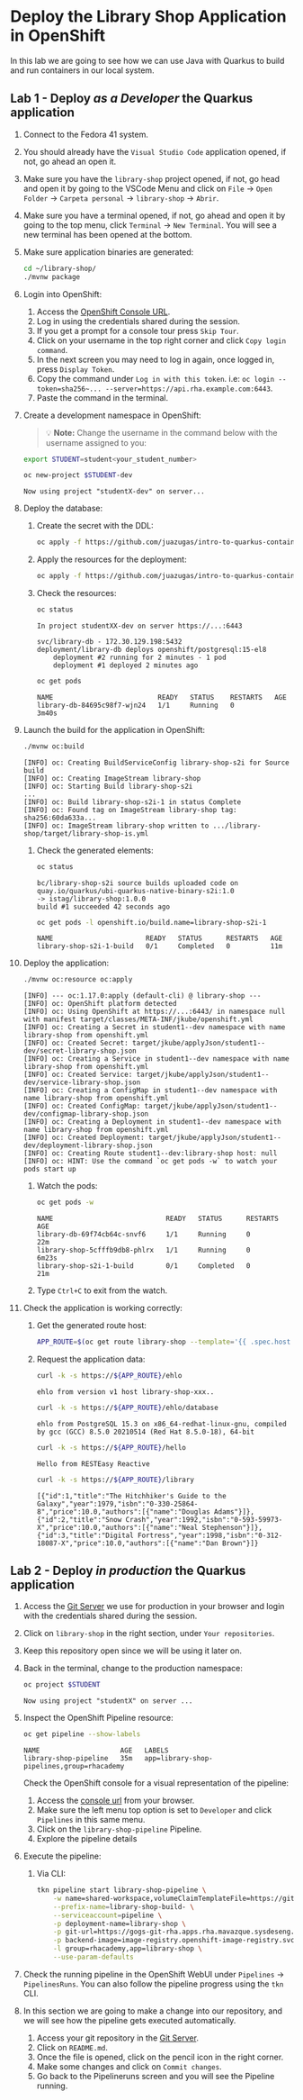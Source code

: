 # Deploy the Library Shop Application in OpenShift

In this lab we are going to see how we can use Java with Quarkus to build and run containers in our local system.

## Lab 1 - Deploy *as a Developer* the Quarkus application

1. Connect to the Fedora 41 system.

2. You should already have the `Visual Studio Code` application opened, if not, go ahead an open it.

3. Make sure you have the `library-shop` project opened, if not, go head and open it by going to the VSCode Menu and click on `File` -> `Open Folder` -> `Carpeta personal` -> `library-shop` -> `Abrir`.

4. Make sure you have a terminal opened, if not, go ahead and open it by going to the top menu, click `Terminal` -> `New Terminal`. You will see a new terminal has been opened at the bottom.

5. Make sure application binaries are generated:

    ~~~sh
    cd ~/library-shop/
    ./mvnw package
    ~~~

6. Login into OpenShift:

    1. Access the [OpenShift Console URL](https://red.ht/ieselgrao).
    2. Log in using the credentials shared during the session.
    3. If you get a prompt for a console tour press `Skip Tour`.
    4. Click on your username in the top right corner and click `Copy login command`.
    5. In the next screen you may need to log in again, once logged in, press `Display Token`.
    6. Copy the command under `Log in with this token`.
       i.e: `oc login --token=sha256~... --server=https://api.rha.example.com:6443`.
    7. Paste the command in the terminal.

7. Create a development namespace in OpenShift:

   > :bulb: **Note:** Change the username in the command below with the username assigned to you:

    ~~~sh
    export STUDENT=student<your_student_number>
    ~~~

    ~~~sh
    oc new-project $STUDENT-dev
    ~~~

    ~~~output
    Now using project "studentX-dev" on server...
    ~~~

8. Deploy the database:

    1. Create the secret with the DDL:

        ~~~sh
        oc apply -f https://github.com/juazugas/intro-to-quarkus-containers-ocp/raw/main/demo2-assets/openshift/dev/database.ddl.yaml
        ~~~

    2. Apply the resources for the deployment:

        ~~~sh
        oc apply -f https://github.com/juazugas/intro-to-quarkus-containers-ocp/raw/main/demo2-assets/openshift/dev/database.deployment.yaml
        ~~~

    3. Check the resources:

        ~~~sh
        oc status
        ~~~

        ~~~output
        In project studentXX-dev on server https://...:6443

        svc/library-db - 172.30.129.198:5432
        deployment/library-db deploys openshift/postgresql:15-el8
            deployment #2 running for 2 minutes - 1 pod
            deployment #1 deployed 2 minutes ago
        ~~~

        ~~~sh
        oc get pods
        ~~~

        ~~~output
        NAME                          READY   STATUS    RESTARTS   AGE
        library-db-84695c98f7-wjn24   1/1     Running   0          3m40s
        ~~~~

9. Launch the build for the application in OpenShift:

    ~~~sh
    ./mvnw oc:build
    ~~~

    ~~~output
    [INFO] oc: Creating BuildServiceConfig library-shop-s2i for Source build
    [INFO] oc: Creating ImageStream library-shop
    [INFO] oc: Starting Build library-shop-s2i
    ...
    [INFO] oc: Build library-shop-s2i-1 in status Complete
    [INFO] oc: Found tag on ImageStream library-shop tag: sha256:60da633a...
    [INFO] oc: ImageStream library-shop written to .../library-shop/target/library-shop-is.yml
    ~~~

    1. Check the generated elements:

        ~~~sh
        oc status
        ~~~

        ~~~output
        bc/library-shop-s2i source builds uploaded code on quay.io/quarkus/ubi-quarkus-native-binary-s2i:1.0
        -> istag/library-shop:1.0.0
        build #1 succeeded 42 seconds ago
        ~~~

        ~~~sh
        oc get pods -l openshift.io/build.name=library-shop-s2i-1
        ~~~

        ~~~output
        NAME                       READY   STATUS      RESTARTS   AGE
        library-shop-s2i-1-build   0/1     Completed   0          11m
        ~~~

10. Deploy the application:

    ~~~sh
    ./mvnw oc:resource oc:apply
    ~~~

    ~~~output
    [INFO] --- oc:1.17.0:apply (default-cli) @ library-shop ---
    [INFO] oc: OpenShift platform detected
    [INFO] oc: Using OpenShift at https://...:6443/ in namespace null with manifest target/classes/META-INF/jkube/openshift.yml
    [INFO] oc: Creating a Secret in student1--dev namespace with name library-shop from openshift.yml
    [INFO] oc: Created Secret: target/jkube/applyJson/student1--dev/secret-library-shop.json
    [INFO] oc: Creating a Service in student1--dev namespace with name library-shop from openshift.yml
    [INFO] oc: Created Service: target/jkube/applyJson/student1--dev/service-library-shop.json
    [INFO] oc: Creating a ConfigMap in student1--dev namespace with name library-shop from openshift.yml
    [INFO] oc: Created ConfigMap: target/jkube/applyJson/student1--dev/configmap-library-shop.json
    [INFO] oc: Creating a Deployment in student1--dev namespace with name library-shop from openshift.yml
    [INFO] oc: Created Deployment: target/jkube/applyJson/student1--dev/deployment-library-shop.json
    [INFO] oc: Creating Route student1--dev:library-shop host: null
    [INFO] oc: HINT: Use the command `oc get pods -w` to watch your pods start up
    ~~~

    1. Watch the pods:

        ~~~sh
        oc get pods -w
        ~~~

        ~~~output
        NAME                            READY   STATUS      RESTARTS   AGE
        library-db-69f74cb64c-snvf6     1/1     Running     0          22m
        library-shop-5cfffb9db8-phlrx   1/1     Running     0          6m23s
        library-shop-s2i-1-build        0/1     Completed   0          21m
        ~~~

    2. Type `Ctrl+C` to exit from the watch.

11. Check the application is working correctly:

    1. Get the generated route host:

        ~~~sh
        APP_ROUTE=$(oc get route library-shop --template='{{ .spec.host }}')
        ~~~

    2. Request the application data:

        ~~~sh
        curl -k -s https://${APP_ROUTE}/ehlo
        ~~~

        ~~~output
        ehlo from version v1 host library-shop-xxx..
        ~~~

        ~~~sh
        curl -k -s https://${APP_ROUTE}/ehlo/database
        ~~~

        ~~~output
        ehlo from PostgreSQL 15.3 on x86_64-redhat-linux-gnu, compiled by gcc (GCC) 8.5.0 20210514 (Red Hat 8.5.0-18), 64-bit
        ~~~

        ~~~sh
        curl -k -s https://${APP_ROUTE}/hello
        ~~~

        ~~~output
        Hello from RESTEasy Reactive
        ~~~

        ~~~sh
        curl -k -s https://${APP_ROUTE}/library
        ~~~

        ~~~output
        [{"id":1,"title":"The Hitchhiker's Guide to the Galaxy","year":1979,"isbn":"0-330-25864-8","price":10.0,"authors":[{"name":"Douglas Adams"}]},{"id":2,"title":"Snow Crash","year":1992,"isbn":"0-593-59973-X","price":10.0,"authors":[{"name":"Neal Stephenson"}]},{"id":3,"title":"Digital Fortress","year":1998,"isbn":"0-312-18087-X","price":10.0,"authors":[{"name":"Dan Brown"}]}
        ~~~

## Lab 2 - Deploy *in production* the Quarkus application

1. Access the [Git Server](https://gogs-git-rha.apps.rha.mavazque.sysdeseng.com/) we use for production in your browser and login with the credentials shared during the session.

2. Click on `library-shop` in the right section, under `Your repositories`.

3. Keep this repository open since we will be using it later on.

4. Back in the terminal, change to the production namespace:

    ~~~sh
    oc project $STUDENT
    ~~~

    ~~~output
    Now using project "studentX" on server ...
    ~~~

5. Inspect the OpenShift Pipeline resource:

    ~~~sh
    oc get pipeline --show-labels
    ~~~

    ~~~output
    NAME                    AGE   LABELS
    library-shop-pipeline   35m   app=library-shop-pipelines,group=rhacademy
    ~~~

    Check the OpenShift console for a visual representation of the pipeline:

    1. Access the [console url](https://red.ht/ieselgrao) from your browser.
    2. Make sure the left menu top option is set to `Developer` and click `Pipelines` in this same menu.
    3. Click on the `library-shop-pipeline` Pipeline.
    4. Explore the pipeline details

6. Execute the pipeline:

    1. Via CLI:

        ~~~sh
        tkn pipeline start library-shop-pipeline \
            -w name=shared-workspace,volumeClaimTemplateFile=https://github.com/juazugas/intro-to-quarkus-containers-ocp/raw/main/demo2-assets/openshift/prod/pipeline/library-shop-source.pvc.yaml \
            --prefix-name=library-shop-build- \
            --serviceaccount=pipeline \
            -p deployment-name=library-shop \
            -p git-url=https://gogs-git-rha.apps.rha.mavazque.sysdeseng.com/$STUDENT/library-shop.git \
            -p backend-image=image-registry.openshift-image-registry.svc:5000/$STUDENT/library-shop:1.0.0 \
            -l group=rhacademy,app=library-shop \
            --use-param-defaults
        ~~~

7. Check the running pipeline in the OpenShift WebUI under `Pipelines` -> `PipelinesRuns`. You can also follow the pipeline progress using the `tkn` CLI.

8. In this section we are going to make a change into our repository, and we will see how the pipeline gets executed automatically.

    1. Access your git repository in the [Git Server](https://gogs-git-rha.apps.rha.mavazque.sysdeseng.com/).
    2. Click on `README.md`.
    3. Once the file is opened, click on the pencil icon in the right corner.
    4. Make some changes and click on `Commit changes`.
    5. Go back to the Pipelineruns screen and you will see the Pipeline running.
